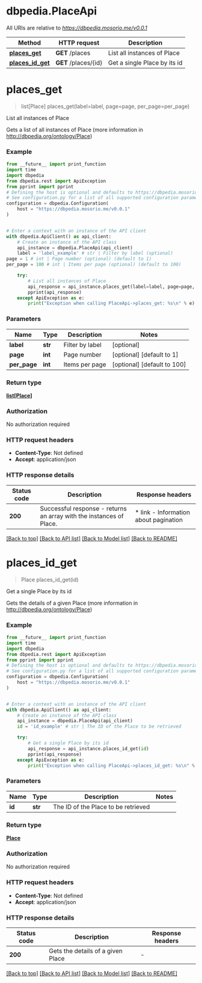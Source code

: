 # dbpedia.PlaceApi

All URIs are relative to *https://dbpedia.mosorio.me/v0.0.1*

Method | HTTP request | Description
------------- | ------------- | -------------
[**places_get**](PlaceApi.md#places_get) | **GET** /places | List all instances of Place
[**places_id_get**](PlaceApi.md#places_id_get) | **GET** /places/{id} | Get a single Place by its id


# **places_get**
> list[Place] places_get(label=label, page=page, per_page=per_page)

List all instances of Place

Gets a list of all instances of Place (more information in http://dbpedia.org/ontology/Place)

### Example

```python
from __future__ import print_function
import time
import dbpedia
from dbpedia.rest import ApiException
from pprint import pprint
# Defining the host is optional and defaults to https://dbpedia.mosorio.me/v0.0.1
# See configuration.py for a list of all supported configuration parameters.
configuration = dbpedia.Configuration(
    host = "https://dbpedia.mosorio.me/v0.0.1"
)


# Enter a context with an instance of the API client
with dbpedia.ApiClient() as api_client:
    # Create an instance of the API class
    api_instance = dbpedia.PlaceApi(api_client)
    label = 'label_example' # str | Filter by label (optional)
page = 1 # int | Page number (optional) (default to 1)
per_page = 100 # int | Items per page (optional) (default to 100)

    try:
        # List all instances of Place
        api_response = api_instance.places_get(label=label, page=page, per_page=per_page)
        pprint(api_response)
    except ApiException as e:
        print("Exception when calling PlaceApi->places_get: %s\n" % e)
```

### Parameters

Name | Type | Description  | Notes
------------- | ------------- | ------------- | -------------
 **label** | **str**| Filter by label | [optional] 
 **page** | **int**| Page number | [optional] [default to 1]
 **per_page** | **int**| Items per page | [optional] [default to 100]

### Return type

[**list[Place]**](Place.md)

### Authorization

No authorization required

### HTTP request headers

 - **Content-Type**: Not defined
 - **Accept**: application/json

### HTTP response details
| Status code | Description | Response headers |
|-------------|-------------|------------------|
**200** | Successful response - returns an array with the instances of Place. |  * link - Information about pagination <br>  |

[[Back to top]](#) [[Back to API list]](../README.md#documentation-for-api-endpoints) [[Back to Model list]](../README.md#documentation-for-models) [[Back to README]](../README.md)

# **places_id_get**
> Place places_id_get(id)

Get a single Place by its id

Gets the details of a given Place (more information in http://dbpedia.org/ontology/Place)

### Example

```python
from __future__ import print_function
import time
import dbpedia
from dbpedia.rest import ApiException
from pprint import pprint
# Defining the host is optional and defaults to https://dbpedia.mosorio.me/v0.0.1
# See configuration.py for a list of all supported configuration parameters.
configuration = dbpedia.Configuration(
    host = "https://dbpedia.mosorio.me/v0.0.1"
)


# Enter a context with an instance of the API client
with dbpedia.ApiClient() as api_client:
    # Create an instance of the API class
    api_instance = dbpedia.PlaceApi(api_client)
    id = 'id_example' # str | The ID of the Place to be retrieved

    try:
        # Get a single Place by its id
        api_response = api_instance.places_id_get(id)
        pprint(api_response)
    except ApiException as e:
        print("Exception when calling PlaceApi->places_id_get: %s\n" % e)
```

### Parameters

Name | Type | Description  | Notes
------------- | ------------- | ------------- | -------------
 **id** | **str**| The ID of the Place to be retrieved | 

### Return type

[**Place**](Place.md)

### Authorization

No authorization required

### HTTP request headers

 - **Content-Type**: Not defined
 - **Accept**: application/json

### HTTP response details
| Status code | Description | Response headers |
|-------------|-------------|------------------|
**200** | Gets the details of a given Place |  -  |

[[Back to top]](#) [[Back to API list]](../README.md#documentation-for-api-endpoints) [[Back to Model list]](../README.md#documentation-for-models) [[Back to README]](../README.md)

